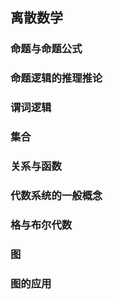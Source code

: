 ## 离散数学

### 命题与命题公式

### 命题逻辑的推理推论

### 谓词逻辑

### 集合

### 关系与函数

### 代数系统的一般概念

### 格与布尔代数

### 图

### 图的应用